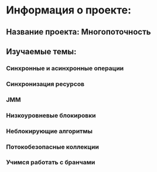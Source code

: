 # Информация о проекте:
## Название проекта: Многопоточность
## Изучаемые темы: 
### Синхронные и асинхронные операции
### Синхронизация ресурсов
### JMM
### Низкоуровневые блокировки
### Неблокирующие алгоритмы
### Потокобезопасные коллекции
### Учимся работать с бранчами